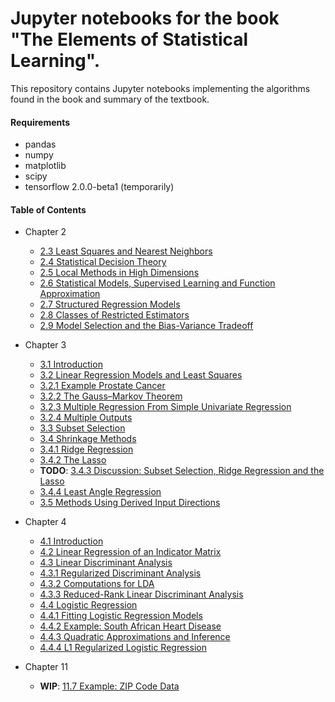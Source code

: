 # Jupyter notebooks for the book "The Elements of Statistical Learning".

This repository contains Jupyter notebooks implementing the algorithms found in the book and summary of the textbook. 

#### Requirements

- pandas
- numpy
- matplotlib
- scipy
- tensorflow 2.0.0-beta1 (temporarily)

#### Table of Contents
- Chapter 2
   * [2.3 Least Squares and Nearest Neighbors](https://github.com/maitbayev/the-elements-of-statistical-learning/blob/master/chapter-02/2.3-least-squares-and-nearest-neighbors.ipynb)
   * [2.4 Statistical Decision Theory](https://github.com/maitbayev/the-elements-of-statistical-learning/blob/master/chapter-02/2.4-statistical-decision-theory.ipynb)
   * [2.5 Local Methods in High Dimensions](https://github.com/maitbayev/the-elements-of-statistical-learning/blob/master/chapter-02/2.5-local-methods-in-high-dimensions.ipynb)
   * [2.6 Statistical Models, Supervised Learning and Function Approximation](https://github.com/maitbayev/the-elements-of-statistical-learning/blob/master/chapter-02/2.6-statistical-models-supervised-learning-and-function-approximation.ipynb)
   * [2.7 Structured Regression Models](https://github.com/maitbayev/the-elements-of-statistical-learning/blob/master/chapter-02/2.7-structured-regression-models.ipynb)
   * [2.8 Classes of Restricted Estimators](https://github.com/maitbayev/the-elements-of-statistical-learning/blob/master/chapter-02/2.8-classes-of-restricted-estimators.ipynb)
   * [2.9 Model Selection and the Bias-Variance Tradeoff](https://github.com/maitbayev/the-elements-of-statistical-learning/blob/master/chapter-02/2.9-model-selection-and-the-bias-variance-tradeoff.ipynb)

- Chapter 3
   * [3.1 Introduction](https://github.com/maitbayev/the-elements-of-statistical-learning/blob/master/chapter-03/3.1-introduction.ipynb)
   * [3.2 Linear Regression Models and Least Squares](https://github.com/maitbayev/the-elements-of-statistical-learning/blob/master/chapter-03/3.2-linear-regression-models-and-least-squares.ipynb)
   * [3.2.1 Example Prostate Cancer](https://github.com/maitbayev/the-elements-of-statistical-learning/blob/master/chapter-03/3.2.1-example-prostate-cancer.ipynb)
   * [3.2.2 The Gauss–Markov Theorem](https://github.com/maitbayev/the-elements-of-statistical-learning/blob/master/chapter-03/3.2.2-the-gauss-markov-theorem.ipynb)
   * [3.2.3 Multiple Regression From Simple Univariate Regression](https://github.com/maitbayev/the-elements-of-statistical-learning/blob/master/chapter-03/3.2.3-multiple-regression-from-simple-multivariate-regression.ipynb)
   * [3.2.4 Multiple Outputs](https://github.com/maitbayev/the-elements-of-statistical-learning/blob/master/chapter-03/3.2.4-multiple-outputs.ipynb)
   * [3.3 Subset Selection](https://github.com/maitbayev/the-elements-of-statistical-learning/blob/master/chapter-03/3.3-subset-selection.ipynb)
   * [3.4 Shrinkage Methods](https://github.com/maitbayev/the-elements-of-statistical-learning/blob/master/chapter-03/3.4-shrinkage-methods.ipynb)
   * [3.4.1 Ridge Regression](https://github.com/maitbayev/the-elements-of-statistical-learning/blob/master/chapter-03/3.4.1-ridge-regression.ipynb)
   * [3.4.2 The Lasso](https://github.com/maitbayev/the-elements-of-statistical-learning/blob/master/chapter-03/3.4.2-the-lasso.ipynb)
   * **TODO**: [3.4.3 Discussion: Subset Selection, Ridge Regression and the Lasso](https://github.com/maitbayev/the-elements-of-statistical-learning/blob/master/chapter-03/3.4.4-discussion-subset-selection-ridge-regression-and-the-lasso.ipynb) 
   * [3.4.4 Least Angle Regression](https://github.com/maitbayev/the-elements-of-statistical-learning/blob/master/chapter-03/3.4.4-least-angle-regression.ipynb)
   * [3.5 Methods Using Derived Input Directions](https://github.com/maitbayev/the-elements-of-statistical-learning/blob/master/chapter-03/3.5-methods-using-derived-input-directions.ipynb)

- Chapter 4
  * [4.1 Introduction](https://github.com/maitbayev/the-elements-of-statistical-learning/blob/master/chapter-04/4.1-introduction.ipynb)
  * [4.2 Linear Regression of an Indicator Matrix](https://github.com/maitbayev/the-elements-of-statistical-learning/blob/master/chapter-04/4.2-linear-regression-of-an-indicator-matrix.ipynb)
  * [4.3 Linear Discriminant Analysis](https://github.com/maitbayev/the-elements-of-statistical-learning/blob/master/chapter-04/4.3-linear-discriminant-analysis.ipynb)
  * [4.3.1 Regularized Discriminant Analysis](https://github.com/maitbayev/the-elements-of-statistical-learning/blob/master/chapter-04/4.3.1-regularized-discriminant-analysis.ipynb)
  * [4.3.2 Computations for LDA](https://github.com/maitbayev/the-elements-of-statistical-learning/blob/master/chapter-04/4.3.2-computations-for-LDA.ipynb)
  * [4.3.3 Reduced-Rank Linear Discriminant Analysis](https://github.com/maitbayev/the-elements-of-statistical-learning/blob/master/chapter-04/4.3.3-reduced-rank-linear-discriminant-analysis.ipynb)
  * [4.4 Logistic Regression](https://github.com/maitbayev/the-elements-of-statistical-learning/blob/master/chapter-04/4.4-logistic-regression.ipynb)
  * [4.4.1 Fitting Logistic Regression Models](https://github.com/maitbayev/the-elements-of-statistical-learning/blob/master/chapter-04/4.4.1-fitting-logistic-regression-models.ipynb)
  * [4.4.2 Example: South African Heart Disease](https://github.com/maitbayev/the-elements-of-statistical-learning/blob/master/chapter-04/4.4.2-example-south-african-heart-disease.ipynb)
  * [4.4.3 Quadratic Approximations and Inference](https://github.com/maitbayev/the-elements-of-statistical-learning/blob/master/chapter-04/4.4.3-quadratic-approximations-and-inference.ipynb)
  * [4.4.4 L1 Regularized Logistic Regression](https://github.com/maitbayev/the-elements-of-statistical-learning/blob/master/chapter-04/4.4.4-L-1-regularized-logistic-regression.ipynb)
  
- Chapter 11
  * **WIP**: [11.7 Example: ZIP Code Data](https://github.com/maitbayev/the-elements-of-statistical-learning/blob/master/chapter-11/11.7-example-zip-code-data.ipynb)
